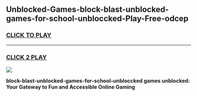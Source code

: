 
## Unblocked-Games-block-blast-unblocked-games-for-school-unbloccked-Play-Free-odcep
<h3>
<a href="https://premium76.site?title=block-blast-unblocked-games-for-school-unbloccked&ref=24M">CLICK TO PLAY</a></h3>
<hr>

<h3>
<a href="https://premium76.site?title=block-blast-unblocked-games-for-school-unbloccked&ref=24M">CLICK 2 PLAY</a>
  
</h3>

<a href="https://premium76.site?title=block-blast-unblocked-games-for-school-unbloccked&ref=24M"><img src="https://clearcache.store/games.png"></a>


**block-blast-unblocked-games-for-school-unbloccked games unblocked: Your Gateway to Fun and Accessible Online Gaming**
